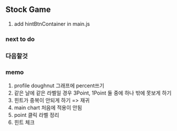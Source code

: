 ## Stock Game

1. add hintBtnContainer in main.js

### next to do

### 다음할것

### memo

1. profile doughnut 그래프에 percent쓰기
2. 같은 날에 같은 라벨일 경우 3Point, 1Point 둘 중에 하나 밖에 못보게 하기
3. 힌트가 중복이 안되게 하기 => 재귀
4. main chart 처음에 적용이 안됨
5. point 클릭 라벨 정리
6. 힌트 체크
